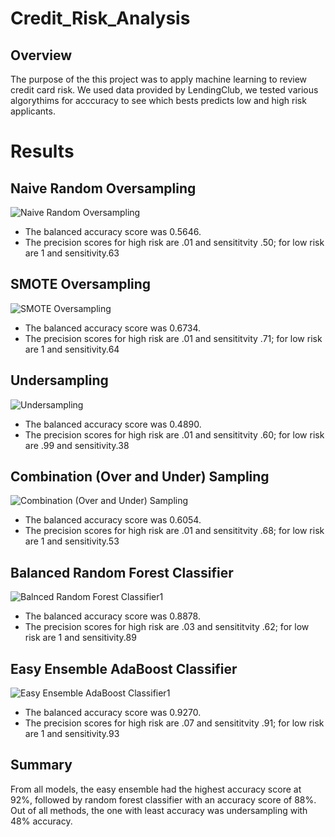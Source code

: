 # Credit_Risk_Analysis

## Overview

The purpose of the this project was to apply machine learning to review credit card risk. We used data provided by LendingClub, we tested various algorythims for acccuracy to see which bests predicts low and high risk applicants.

# Results

## Naive Random Oversampling

![Naive Random Oversampling](https://user-images.githubusercontent.com/88119288/149676566-ae8ff929-a5bc-4485-83fe-bb8400587401.PNG)
* The balanced accuracy score was 0.5646.
* The precision scores for high risk are .01 and sensititvity .50; for low risk are 1 and sensitivity.63

## SMOTE Oversampling
![SMOTE Oversampling](https://user-images.githubusercontent.com/88119288/149676700-c1bb359c-d1dc-4ece-9bc6-939b783911cb.PNG)
* The balanced accuracy score was 0.6734.
* The precision scores for high risk are .01 and sensititvity .71; for low risk are 1 and sensitivity.64

## Undersampling
![Undersampling](https://user-images.githubusercontent.com/88119288/149676705-76a216e4-c598-4681-84cb-54c57c3d5f44.PNG)
* The balanced accuracy score was 0.4890.
* The precision scores for high risk are .01 and sensititvity .60; for low risk are .99 and sensitivity.38


## Combination (Over and Under) Sampling
![Combination (Over and Under) Sampling](https://user-images.githubusercontent.com/88119288/149676680-33df9b4e-ef31-4f6a-828f-ddb291c214e7.PNG)
* The balanced accuracy score was 0.6054.
* The precision scores for high risk are .01 and sensititvity .68; for low risk are 1 and sensitivity.53


## Balanced Random Forest Classifier
![Balnced Random Forest Classifier1](https://user-images.githubusercontent.com/88119288/149679585-fa367ae0-b735-4e8d-88de-6be842f846b0.PNG)

* The balanced accuracy score was 0.8878.
* The precision scores for high risk are .03 and sensititvity .62; for low risk are 1 and sensitivity.89


## Easy Ensemble AdaBoost Classifier
![Easy Ensemble AdaBoost Classifier1](https://user-images.githubusercontent.com/88119288/149679565-7f9a2fdc-e3b3-4de6-9616-deff57b8872a.PNG)

* The balanced accuracy score was 0.9270.
* The precision scores for high risk are .07 and sensititvity .91; for low risk are 1 and sensitivity.93

## Summary
From all models, the easy ensemble had the highest accuracy score at 92%, followed by random forest classifier with an accuracy score of 88%. Out of all methods, the one with least accuracy was undersampling with 48% accuracy. 
